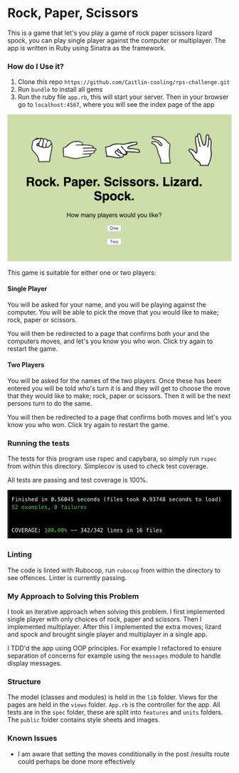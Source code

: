 # Rock, Paper, Scissors
This is a game that let's you play a game of rock paper scissors lizard spock, you can play single player against the computer or multiplayer. The app is written in Ruby using Sinatra as the framework.

### How do I Use it?
1. Clone this repo `https://github.com/Caitlin-cooling/rps-challenge.git`
2. Run `bundle` to install all gems
2. Run the ruby file `app.rb`, this will start your server. Then in your browser go to `localhost:4567`, where you will see the index page of the app

![alt text](./public/homepage.png)

This game is suitable for either one or two players:

#### Single Player
You will be asked for your name, and you will be playing against the computer. You will be able to pick the move that you would like to make; rock, paper or scissors.

You will then be redirected to a page that confirms both your and the computers moves, and let's you know you who won. Click try again to restart the game.

#### Two Players
You will be asked for the names of the two players. Once these has been entered you will be told who's turn it is and they will get to choose the move that they would like to make; rock, paper or scissors. Then it will be the next persons turn to do the same.

You will then be redirected to a page that confirms both moves and let's you know you who won. Click try again to restart the game.

### Running the tests
The tests for this program use rspec and capybara, so simply run `rspec` from within this directory. Simplecov is used to check test coverage.

All tests are passing and test coverage is 100%.

![alt text](./public/tests.png)

### Linting
The code is linted with Rubocop, run `rubocop` from within the directory to see offences. Linter is currently passing.

### My Approach to Solving this Problem
I took an iterative approach when solving this problem. I first implemented single player with only choices of rock, paper and scissors. Then I implemented multiplayer. After this I implemented the extra moves; lizard and spock and brought single player and multiplayer in a single app.

I TDD'd the app using OOP principles. For example I refactored to ensure separation of concerns for example using the `messages` module to handle display messages.

### Structure
The model (classes and modules) is held in the `lib` folder. Views for the pages are held in the `views` folder. `App.rb` is the controller for the app. All tests are in the `spec` folder, these are split into `features` and `units` folders. The `public` folder contains style sheets and images.

### Known Issues
* I am aware that setting the moves conditionally in the post /results route could perhaps be done more effectively
